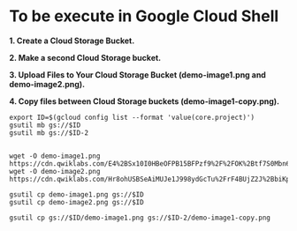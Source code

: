 # **To be execute in Google Cloud Shell**

**1. Create a Cloud Storage Bucket.**

**2. Make a second Cloud Storage bucket.**

**3. Upload Files to Your Cloud Storage Bucket (demo-image1.png and demo-image2.png).**

**4. Copy files between Cloud Storage buckets (demo-image1-copy.png).**

    export ID=$(gcloud config list --format 'value(core.project)')
    gsutil mb gs://$ID
    gsutil mb gs://$ID-2


    wget -O demo-image1.png https://cdn.qwiklabs.com/E4%2BSx10I0HBeOFPB15BFPzf9%2F%2FOK%2Btf7S0Mbn6aQ8fw%3D
    wget -O demo-image2.png https://cdn.qwiklabs.com/Hr8ohUSBSeAiMUJe1J998ydGcTu%2FrF4BUjZ2J%2BbiKps%3D

    gsutil cp demo-image1.png gs://$ID
    gsutil cp demo-image2.png gs://$ID

    gsutil cp gs://$ID/demo-image1.png gs://$ID-2/demo-image1-copy.png